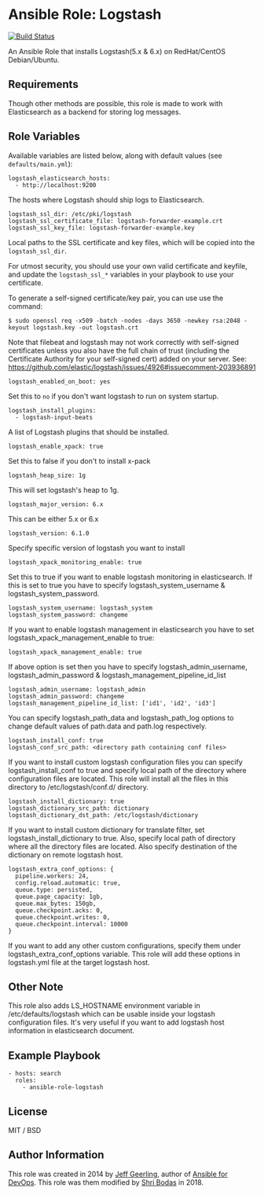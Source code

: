 # Ansible Role: Logstash

[![Build Status](https://travis-ci.org/geerlingguy/ansible-role-logstash.svg?branch=master)](https://travis-ci.org/geerlingguy/ansible-role-logstash)

An Ansible Role that installs Logstash(5.x & 6.x) on RedHat/CentOS Debian/Ubuntu.

## Requirements

Though other methods are possible, this role is made to work with Elasticsearch as a backend for storing log messages.

## Role Variables

Available variables are listed below, along with default values (see `defaults/main.yml`):


    logstash_elasticsearch_hosts:
      - http://localhost:9200

The hosts where Logstash should ship logs to Elasticsearch.

    logstash_ssl_dir: /etc/pki/logstash
    logstash_ssl_certificate_file: logstash-forwarder-example.crt
    logstash_ssl_key_file: logstash-forwarder-example.key

Local paths to the SSL certificate and key files, which will be copied into the `logstash_ssl_dir`.

For utmost security, you should use your own valid certificate and keyfile, and update the `logstash_ssl_*` variables in your playbook to use your certificate.

To generate a self-signed certificate/key pair, you can use use the command:

    $ sudo openssl req -x509 -batch -nodes -days 3650 -newkey rsa:2048 -keyout logstash.key -out logstash.crt

Note that filebeat and logstash may not work correctly with self-signed certificates unless you also have the full chain of trust (including the Certificate Authority for your self-signed cert) added on your server. See: https://github.com/elastic/logstash/issues/4926#issuecomment-203936891

    logstash_enabled_on_boot: yes

Set this to `no` if you don't want logstash to run on system startup.

    logstash_install_plugins:
      - logstash-input-beats

A list of Logstash plugins that should be installed.

    logstash_enable_xpack: true

Set this to false if you don't to install x-pack

    logstash_heap_size: 1g

This will set logstash's heap to 1g.

    logstash_major_version: 6.x

This can be either 5.x or 6.x

    logstash_version: 6.1.0

Specify specific version of logstash you want to install

    logstash_xpack_monitoring_enable: true

Set this to true if you want to enable logstash monitoring in elasticsearch. If this is set to true you have to specify logstash_system_username & logstash_system_password.

    logstash_system_username: logstash_system
    logstash_system_password: changeme

If you want to enable logstash management in elasticsearch you have to set logstash_xpack_management_enable to true:

    logstash_xpack_management_enable: true

If above option is set then you have to specify logstash_admin_username, logstash_admin_password & logstash_management_pipeline_id_list

    logstash_admin_username: logstash_admin
    logstash_admin_password: changeme
    logstash_management_pipeline_id_list: ['id1', 'id2', 'id3']

You can specify logstash_path_data and logstash_path_log options to change default values of path.data and path.log respectively.

    logstash_install_conf: true
    logstash_conf_src_path: <directory path containing conf files>

If you want to install custom logstash configuration files you can specify logstash_install_conf to true and specify local path of the directory where configuration files are located. This role will install all the files in this directory to /etc/logstash/conf.d/ directory.

    logstash_install_dictionary: true
    logstash_dictionary_src_path: dictionary
    logstash_dictionary_dst_path: /etc/logstash/dictionary

If you want to install custom dictionary for translate filter, set logstash_install_dictionary to true. Also, specify local path of directory where all the directory files are located. Also specify destination of the dictionary on remote logstash host.

    logstash_extra_conf_options: {
      pipeline.workers: 24,
      config.reload.automatic: true,
      queue.type: persisted,
      queue.page_capacity: 1gb,
      queue.max_bytes: 150gb,
      queue.checkpoint.acks: 0,
      queue.checkpoint.writes: 0,
      queue.checkpoint.interval: 10000
    }

If you want to add any other custom configurations, specify them under logstash_extra_conf_options variable. This role will add these options in logstash.yml file at the target logstash host.

## Other Note

This role also adds LS_HOSTNAME environment variable in /etc/defaults/logstash which can be usable inside your logstash configuration files. It's very useful if you want to add logstash host information in elasticsearch document.

## Example Playbook

    - hosts: search
      roles:
        - ansible-role-logstash

## License

MIT / BSD

## Author Information

This role was created in 2014 by [Jeff Geerling](https://www.jeffgeerling.com/), author of [Ansible for DevOps](https://www.ansiblefordevops.com/).
This role was them modified by [Shri Bodas](https://github.com/shribigb) in 2018.
